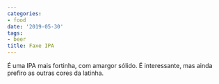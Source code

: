 ```yaml
---
categories:
- food
date: '2019-05-30'
tags:
- beer
title: Faxe IPA
---
```


É uma IPA mais fortinha, com amargor sólido. É interessante, mas ainda prefiro as outras cores da latinha.